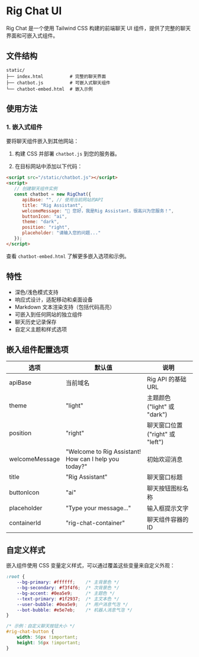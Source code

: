# Rig Chat UI

Rig Chat 是一个使用 Tailwind CSS 构建的前端聊天 UI 组件，提供了完整的聊天界面和可嵌入式组件。

## 文件结构

```
static/
├── index.html          # 完整的聊天界面
├── chatbot.js          # 可嵌入式聊天组件
└── chatbot-embed.html  # 嵌入示例
```

## 使用方法


### 1. 嵌入式组件

要将聊天组件嵌入到其他网站：

1. 构建 CSS 并部署 `chatbot.js` 到您的服务器。

2. 在目标网站中添加以下代码：

```html
<script src="/static/chatbot.js"></script>
<script>
   // 创建聊天组件实例
   const chatbot = new RigChat({
      apiBase: "", // 使用当前网站的API
      title: "Rig Assistant",
      welcomeMessage: "👋 您好，我是Rig Assistant，很高兴为您服务！",
      buttonIcon: "ai",
      theme: "dark",
      position: "right",
      placeholder: "请输入您的问题..."
   });
</script>
```

查看 `chatbot-embed.html` 了解更多嵌入选项和示例。


## 特性

- 深色/浅色模式支持
- 响应式设计，适配移动和桌面设备
- Markdown 文本渲染支持（包括代码高亮）
- 可嵌入到任何网站的独立组件
- 聊天历史记录保存
- 自定义主题和样式选项

## 嵌入组件配置选项

| 选项 | 默认值 | 说明 |
|------|-------|------|
| apiBase | 当前域名 | Rig API 的基础 URL |
| theme | "light" | 主题颜色 ("light" 或 "dark") |
| position | "right" | 聊天窗口位置 ("right" 或 "left") |
| welcomeMessage | "Welcome to Rig Assistant! How can I help you today?" | 初始欢迎消息 |
| title | "Rig Assistant" | 聊天窗口标题 |
| buttonIcon | "ai" | 聊天按钮图标名称 |
| placeholder | "Type your message..." | 输入框提示文字 |
| containerId | "rig-chat-container" | 聊天组件容器的 ID |

## 自定义样式

嵌入组件使用 CSS 变量定义样式，可以通过覆盖这些变量来自定义外观：

```css
:root {
    --bg-primary: #ffffff;    /* 主背景色 */
    --bg-secondary: #f3f4f6;  /* 次背景色 */
    --bg-accent: #0ea5e9;     /* 主题色 */
    --text-primary: #1f2937;  /* 主文本色 */
    --user-bubble: #0ea5e9;   /* 用户消息气泡 */
    --bot-bubble: #e5e7eb;    /* 机器人消息气泡 */
}

/* 示例：自定义聊天按钮大小 */
#rig-chat-button {
    width: 56px !important;
    height: 56px !important;
}
``` 
